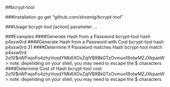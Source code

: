 ##bcrypt-tool


###Installation
    go get "github.com/shoenig/bcrypt-tool"

###Usage
    bcrypt-tool [action] parameter ...

###Examples
####Generate Hash from a Password
    bcrypt-tool hash p4ssw0rd
####Generate Hash from a Password with Cost
    bcrypt-tool hash p4ssw0rd 31
####Determine if Password matches Hash
    bcrypt-tool match p4ssw0rd $2a$10$nWFwjoFo4zhyVosdYMb6XOxZqlVB9Bk0TzOvmuo16oIwMZJXkpanW
    > note: depending on your shell, you may need to escape the $ characters
####Determine Cost of Hash
    bcrypt-tool cost $2a$10$nWFwjoFo4zhyVosdYMb6XOxZqlVB9Bk0TzOvmuo16oIwMZJXkpanW
    > note: depending on your shell, you may need to escape the $ characters